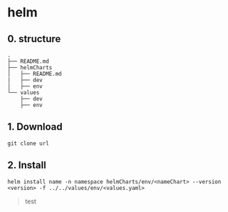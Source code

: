 # helm
## 0. structure
```
.
├── README.md
├── helmCharts
│   ├── README.md
|   ├── dev
│   ├── env
└── values
    ├── dev
    ├── env
```
## 1. Download
```
git clone url
```
## 2. Install
```
helm install name -n namespace helmCharts/env/<nameChart> --version <version> -f ../../values/env/<values.yaml>
```
> test
